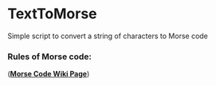 # TextToMorse
Simple script to convert a string of characters to Morse code

### Rules of Morse code: 
(**[Morse Code Wiki Page](https://en.wikipedia.org/wiki/Morse_code)**)
